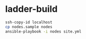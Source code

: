 # ladder-build

```bash
ssh-copy-id localhost
cp nodes.sample nodes
ansible-playbook -i nodes site.yml
```
